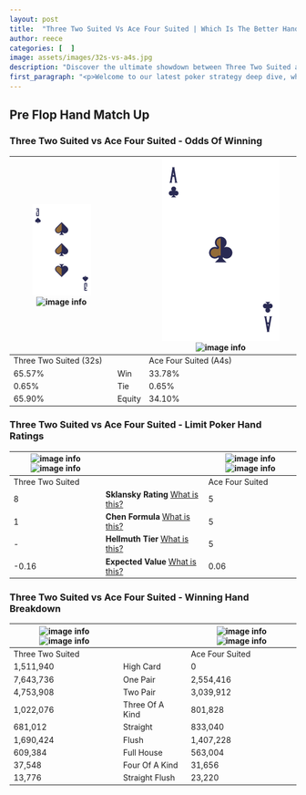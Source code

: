 ```yaml
---
layout: post
title:  "Three Two Suited Vs Ace Four Suited | Which Is The Better Hand In Poker? A Complete Guide"
author: reece
categories: [  ]
image: assets/images/32s-vs-a4s.jpg
description: "Discover the ultimate showdown between Three Two Suited and Ace Four Suited in poker! Uncover the odds, strategies, and scenarios where one hand triumphs over the other. Get ready to up your poker game with this thrilling analysis."
first_paragraph: "<p>Welcome to our latest poker strategy deep dive, where we're pitting two distinct hands against each other in a high-stakes showdown: Three Two Suited vs Ace Four Suited.</p><p>In the dynamic world of poker, every decision counts, and knowing which hand holds the upper hand is key to your success at the table.</p><p>In this article, we'll dissect these two hands, explore the scenarios where one dominates the other, and equip you with the knowledge to make strategic choices that can tip the odds in your favor.</p><p>Get ready to unravel the intriguing dynamics of these poker hands and elevate your game to new heights.</p>"
---
```




[comment]: # (sp0)

## Pre Flop Hand Match Up

<div class="table hand-ratings" markdown="1"> 



### Three Two Suited vs Ace Four Suited - Odds Of Winning


    
| ![image info](assets/images/hand1/3.png) ![image info](assets/images/hand1/2s.png) |  | ![image info](assets/images/hand2/a.png) ![image info](assets/images/hand2/4s.png) |
| -------- | -------- | -------- |
| Three Two Suited (32s) |  | Ace Four Suited (A4s) |
| 65.57% | Win | 33.78% |
| 0.65% | Tie | 0.65% |
| 65.90% | Equity | 34.10% |




[comment]: # (sp1)



### Three Two Suited vs Ace Four Suited - Limit Poker Hand Ratings


    
| ![image info](https://www.riverpairs.com/assets/images/hand1/3.png) ![image info](https://www.riverpairs.com/assets/images/hand1/2s.png) |  | ![image info](https://www.riverpairs.com/assets/images/hand2/a.png) ![image info](https://www.riverpairs.com/assets/images/hand2/4s.png) |
| -------- | -------- | -------- |
| Three Two Suited |  | Ace Four Suited |
| 8 | **Sklansky Rating** [What is this?](/sklansky-rating-explained) | 5 |
| 1 | **Chen Formula** [What is this?](/chen-formula-explained) | 5 |
| - | **Hellmuth Tier** [What is this?](/Hellmuth-tier-explained) | 5 |
| -0.16 | **Expected Value** [What is this?](/expected-value-explained) | 0.06 |




[comment]: # (sp2)



### Three Two Suited vs Ace Four Suited - Winning Hand Breakdown


    
| ![image info](https://www.riverpairs.com/assets/images/hand1/3.png) ![image info](https://www.riverpairs.com/assets/images/hand1/2s.png) |  | ![image info](https://www.riverpairs.com/assets/images/hand2/a.png) ![image info](https://www.riverpairs.com/assets/images/hand2/4s.png) |
| -------- | -------- | -------- |
| Three Two Suited |  | Ace Four Suited |
| 1,511,940 | High Card | 0 |
| 7,643,736 | One Pair | 2,554,416 |
| 4,753,908 | Two Pair | 3,039,912 |
| 1,022,076 | Three Of A Kind | 801,828 |
| 681,012 | Straight | 833,040 |
| 1,690,424 | Flush | 1,407,228 |
| 609,384 | Full House | 563,004 |
| 37,548 | Four Of A Kind | 31,656 |
| 13,776 | Straight Flush | 23,220 |




[comment]: # (sp3)



</div>

[comment]: # (sp4)



[comment]: # (sp5)

